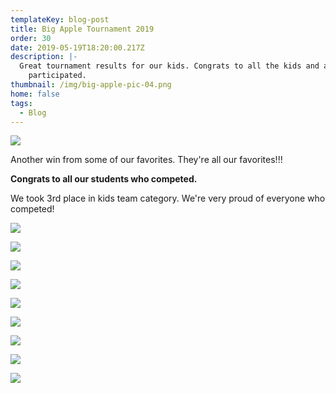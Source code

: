 ```yaml
---
templateKey: blog-post
title: Big Apple Tournament 2019
order: 30
date: 2019-05-19T18:20:00.217Z
description: |-
  Great tournament results for our kids. Congrats to all the kids and adults who
    participated.
thumbnail: /img/big-apple-pic-04.png
home: false
tags:
  - Blog
---
```

![](/img/big-apple-pic-12.png)

Another win from some of our favorites. They're all our favorites!!!

**Congrats to all our students who competed.**

We took 3rd place in kids team category. We're very proud of everyone who competed!

![](/img/big-apple-pic-02.png)

![](/img/big-apple-pic-03.png)

![](/img/big-apple-pic-05.png)

![](/img/big-apple-pic-06.png)

![](/img/big-apple-pic-07.png)

![](/img/big-apple-pic-08.png)

![](/img/big-apple-pic-09.png)

![](/img/big-apple-pic-10.png)

![](/img/big-apple-pic-01.png)

